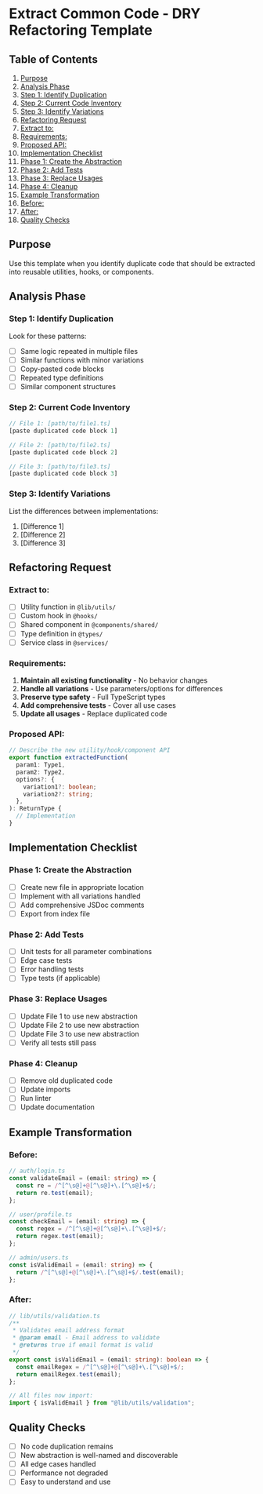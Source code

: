 # Extract Common Code - DRY Refactoring Template

## Table of Contents

1. [Purpose](#purpose)
2. [Analysis Phase](#analysis-phase)
  3. [Step 1: Identify Duplication](#step-1-identify-duplication)
  4. [Step 2: Current Code Inventory](#step-2-current-code-inventory)
  5. [Step 3: Identify Variations](#step-3-identify-variations)
6. [Refactoring Request](#refactoring-request)
  7. [Extract to:](#extract-to)
  8. [Requirements:](#requirements)
  9. [Proposed API:](#proposed-api)
10. [Implementation Checklist](#implementation-checklist)
  11. [Phase 1: Create the Abstraction](#phase-1-create-the-abstraction)
  12. [Phase 2: Add Tests](#phase-2-add-tests)
  13. [Phase 3: Replace Usages](#phase-3-replace-usages)
  14. [Phase 4: Cleanup](#phase-4-cleanup)
15. [Example Transformation](#example-transformation)
  16. [Before:](#before)
  17. [After:](#after)
18. [Quality Checks](#quality-checks)

## Purpose

Use this template when you identify duplicate code that should be extracted into reusable utilities, hooks, or
components.

## Analysis Phase

### Step 1: Identify Duplication

Look for these patterns:

- [ ] Same logic repeated in multiple files
- [ ] Similar functions with minor variations
- [ ] Copy-pasted code blocks
- [ ] Repeated type definitions
- [ ] Similar component structures

### Step 2: Current Code Inventory

```typescript
// File 1: [path/to/file1.ts]
[paste duplicated code block 1]

// File 2: [path/to/file2.ts]
[paste duplicated code block 2]

// File 3: [path/to/file3.ts]
[paste duplicated code block 3]
```

### Step 3: Identify Variations

List the differences between implementations:

1. [Difference 1]
2. [Difference 2]
3. [Difference 3]

## Refactoring Request

### Extract to:

- [ ] Utility function in `@lib/utils/`
- [ ] Custom hook in `@hooks/`
- [ ] Shared component in `@components/shared/`
- [ ] Type definition in `@types/`
- [ ] Service class in `@services/`

### Requirements:

1. **Maintain all existing functionality** - No behavior changes
2. **Handle all variations** - Use parameters/options for differences
3. **Preserve type safety** - Full TypeScript types
4. **Add comprehensive tests** - Cover all use cases
5. **Update all usages** - Replace duplicated code

### Proposed API:

```typescript
// Describe the new utility/hook/component API
export function extractedFunction(
  param1: Type1,
  param2: Type2,
  options?: {
    variation1?: boolean;
    variation2?: string;
  },
): ReturnType {
  // Implementation
}
```

## Implementation Checklist

### Phase 1: Create the Abstraction

- [ ] Create new file in appropriate location
- [ ] Implement with all variations handled
- [ ] Add comprehensive JSDoc comments
- [ ] Export from index file

### Phase 2: Add Tests

- [ ] Unit tests for all parameter combinations
- [ ] Edge case tests
- [ ] Error handling tests
- [ ] Type tests (if applicable)

### Phase 3: Replace Usages

- [ ] Update File 1 to use new abstraction
- [ ] Update File 2 to use new abstraction
- [ ] Update File 3 to use new abstraction
- [ ] Verify all tests still pass

### Phase 4: Cleanup

- [ ] Remove old duplicated code
- [ ] Update imports
- [ ] Run linter
- [ ] Update documentation

## Example Transformation

### Before:

```typescript
// auth/login.ts
const validateEmail = (email: string) => {
  const re = /^[^\s@]+@[^\s@]+\.[^\s@]+$/;
  return re.test(email);
};

// user/profile.ts
const checkEmail = (email: string) => {
  const regex = /^[^\s@]+@[^\s@]+\.[^\s@]+$/;
  return regex.test(email);
};

// admin/users.ts
const isValidEmail = (email: string) => {
  return /^[^\s@]+@[^\s@]+\.[^\s@]+$/.test(email);
};
```

### After:

```typescript
// lib/utils/validation.ts
/**
 * Validates email address format
 * @param email - Email address to validate
 * @returns true if email format is valid
 */
export const isValidEmail = (email: string): boolean => {
  const emailRegex = /^[^\s@]+@[^\s@]+\.[^\s@]+$/;
  return emailRegex.test(email);
};

// All files now import:
import { isValidEmail } from "@lib/utils/validation";
```

## Quality Checks

- [ ] No code duplication remains
- [ ] New abstraction is well-named and discoverable
- [ ] All edge cases handled
- [ ] Performance not degraded
- [ ] Easy to understand and use
